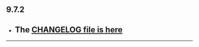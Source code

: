 ## 9.7.2

- ## The [CHANGELOG file is here](https://flutter-sound.canardoux.xyz/changelog.html)

-----------------------------------------------------------------------------------------------------------------------------------
